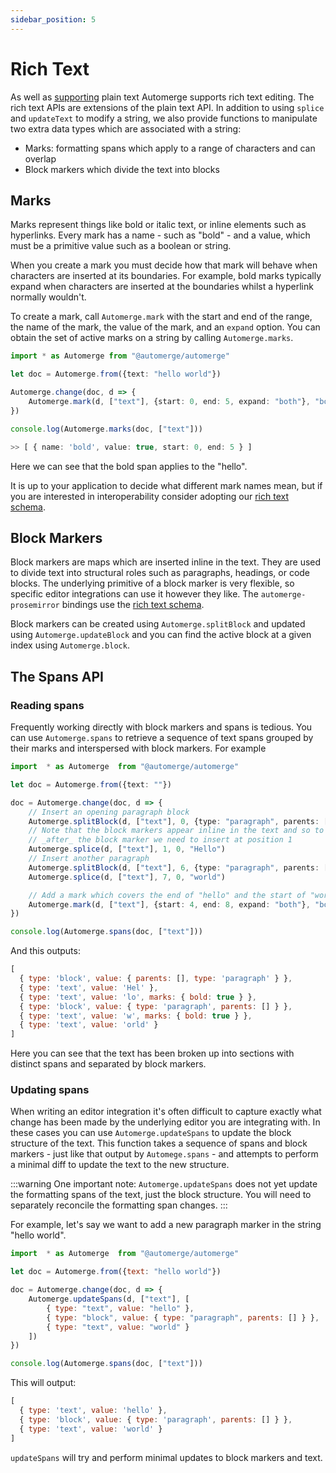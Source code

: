 ```yaml
---
sidebar_position: 5
---
```


# Rich Text

As well as [supporting](../text) plain text Automerge supports rich text editing. The rich text APIs are extensions of the plain text API. In addition to using `splice` and `updateText` to modify a string, we also provide functions to manipulate two extra data types which are associated with a string:

* Marks: formatting spans which apply to a range of characters and can overlap
* Block markers which divide the text into blocks

## Marks

Marks represent things like bold or italic text, or inline elements such as hyperlinks. Every mark has a name - such as "bold" - and a value, which must be a primitive value such as a boolean or string. 

When you create a mark you must decide how that mark will behave when characters are inserted at its boundaries. For example, bold marks typically expand when characters are inserted at the boundaries whilst a hyperlink normally wouldn't.

To create a mark, call `Automerge.mark` with the start and end of the range, the name of the mark, the value of the mark, and an `expand` option. You can obtain the set of active marks on a string by calling `Automerge.marks`.

```typescript
import * as Automerge from "@automerge/automerge"

let doc = Automerge.from({text: "hello world"})

Automerge.change(doc, d => {
    Automerge.mark(d, ["text"], {start: 0, end: 5, expand: "both"}, "bold", true)
})

console.log(Automerge.marks(doc, ["text"]))

>> [ { name: 'bold', value: true, start: 0, end: 5 } ]
```

Here we can see that the bold span applies to the "hello".

It is up to your application to decide what different mark names mean, but if you are interested in interoperability consider adopting our [rich text schema](../../under-the-hood/rich_text_schema).

## Block Markers

Block markers are maps which are inserted inline in the text. They are used to divide text into structural roles such as paragraphs, headings, or code blocks. The underlying primitive of a block marker is very flexible, so specific editor integrations can use it however they like. The `automerge-prosemirror` bindings use the [rich text schema](../../under-the-hood/rich_text_schema).

Block markers can be created using `Automerge.splitBlock` and updated using `Automerge.updateBlock` and you can find the active block at a given index using `Automerge.block`.

## The Spans API

### Reading spans

Frequently working directly with block markers and spans is tedious. You can use `Automerge.spans` to retrieve a sequence of text spans grouped by their marks and interspersed with block markers. For example


```typescript
import  * as Automerge  from "@automerge/automerge"

let doc = Automerge.from({text: ""})

doc = Automerge.change(doc, d => {
    // Insert an opening paragraph block
    Automerge.splitBlock(d, ["text"], 0, {type: "paragraph", parents: []})
    // Note that the block markers appear inline in the text and so to insert 
    // _after_ the block marker we need to insert at position 1
    Automerge.splice(d, ["text"], 1, 0, "Hello")
    // Insert another paragraph
    Automerge.splitBlock(d, ["text"], 6, {type: "paragraph", parents: []})
    Automerge.splice(d, ["text"], 7, 0, "world")

    // Add a mark which covers the end of "hello" and the start of "world"
    Automerge.mark(d, ["text"], {start: 4, end: 8, expand: "both"}, "bold", true)
})

console.log(Automerge.spans(doc, ["text"]))
```

And this outputs:

```javascript
[
  { type: 'block', value: { parents: [], type: 'paragraph' } },
  { type: 'text', value: 'Hel' },
  { type: 'text', value: 'lo', marks: { bold: true } },
  { type: 'block', value: { type: 'paragraph', parents: [] } },
  { type: 'text', value: 'w', marks: { bold: true } },
  { type: 'text', value: 'orld' }
]
```

Here you can see that the text has been broken up into sections with distinct spans and separated by block markers.

### Updating spans

When writing an editor integration it's often difficult to capture exactly what change has been made by the underlying editor you are integrating with. In these cases you can use `Automerge.updateSpans` to update the block structure of the text. This function takes a sequence of spans and block markers - just like that output by `Automege.spans` - and attempts to perform a minimal diff to update the text to the new structure. 

:::warning
One important note: `Automerge.updateSpans` does not yet update the formatting spans of the text, just the block structure. You will need to separately reconcile the formatting span changes.
:::

For example, let's say we want to add a new paragraph marker in the string "hello world".

```javascript
import  * as Automerge  from "@automerge/automerge"

let doc = Automerge.from({text: "hello world"})

doc = Automerge.change(doc, d => {
    Automerge.updateSpans(d, ["text"], [
        { type: "text", value: "hello" },
        { type: "block", value: { type: "paragraph", parents: [] } },
        { type: "text", value: "world" }
    ])
})

console.log(Automerge.spans(doc, ["text"]))
```

This will output:


```javascript
[
  { type: 'text', value: 'hello' },
  { type: 'block', value: { type: 'paragraph', parents: [] } },
  { type: 'text', value: 'world' }
]
```

`updateSpans` will try and perform minimal updates to block markers and text.
